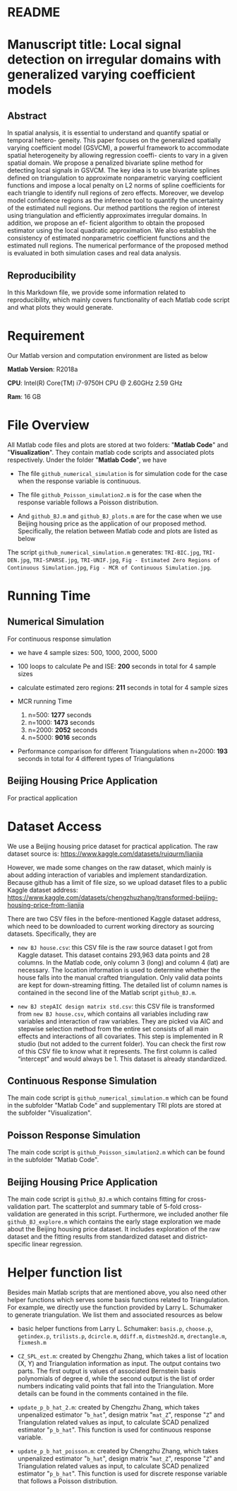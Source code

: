 # README

# Manuscript title: Local signal detection on irregular domains with generalized varying coefficient models

## Abstract

In spatial analysis, it is essential to understand and quantify spatial or temporal hetero-
geneity. This paper focuses on the generalized spatially varying coefficient model (GSVCM),
a powerful framework to accommodate spatial heterogeneity by allowing regression coeffi-
cients to vary in a given spatial domain. We propose a penalized bivariate spline method
for detecting local signals in GSVCM. The key idea is to use bivariate splines defined on
triangulation to approximate nonparametric varying coefficient functions and impose a local
penalty on L2 norms of spline coefficients for each triangle to identify null regions of zero
effects. Moreover, we develop model confidence regions as the inference tool to quantify the
uncertainty of the estimated null regions. Our method partitions the region of interest using
triangulation and efficiently approximates irregular domains. In addition, we propose an ef-
ficient algorithm to obtain the proposed estimator using the local quadratic approximation.
We also establish the consistency of estimated nonparametric coefficient functions and the
estimated null regions. The numerical performance of the proposed method is evaluated in
both simulation cases and real data analysis.

## Reproducibility

In this Markdown file, we provide some information related to reproducibility, which mainly covers functionality of each Matlab code script and what plots they would generate.

# Requirement

Our Matlab version and computation environment are listed as below

**Matlab Version**: R2018a

**CPU**: Intel(R) Core(TM) i7-9750H CPU @ 2.60GHz 2.59 GHz

**Ram**: 16 GB

# File Overview

All Matlab code files and plots are stored at two folders: "**Matlab Code**" and "**Visualization**". They contain matlab code scripts and associated plots respectively. Under the folder "**Matlab Code**", we have

- The file `github_numerical_simulation` is for simulation code for the case when the response variable is continuous.

- The file `github_Poisson_simulation2.m` is for the case when the response variable follows a Poisson distribution.

- And `github_BJ.m` and `github_BJ_plots.m` are for the case when we use Beijing housing price as the application of our proposed method. Specifically, the relation between Matlab code and plots are listed as below

The script `github_numerical_simulation.m` generates: `TRI-BIC.jpg`, `TRI-DEN.jpg`, `TRI-SPARSE.jpg`, `TRI-UNIF.jpg`, `Fig - Estimated Zero Regions of Continuous Simulation.jpg`, `Fig - MCR of Continuous Simulation.jpg`.

# Running Time

## Numerical Simulation

For continuous response simulation

- we have 4 sample sizes: 500, 1000, 2000, 5000

- 100 loops to calculate Pe and ISE: **200** seconds in total for 4 sample sizes

- calculate estimated zero regions: **211** seconds in total for 4 sample sizes

- MCR running Time
    1. n=500: **1277** seconds
    2. n=1000: **1473** seconds
    3. n=2000: **2052** seconds
    4. n=5000: **9016** seconds

- Performance comparison for different Triangulations when n=2000: **193** seconds in total for 4 different types of Triangulations

## Beijing Housing Price Application

For practical application

# Dataset Access

We use a Beijing housing price dataset for practical application. The raw dataset source is: https://www.kaggle.com/datasets/ruiqurm/lianjia

However, we made some changes on the raw dataset, which mainly is about adding interaction of variables and implement standardization. Because github has a limit of file size, so we upload dataset files to a public Kaggle dataset address: https://www.kaggle.com/datasets/chengzhuzhang/transformed-beijing-housing-price-from-lianjia

There are two CSV files in the before-mentioned Kaggle dataset address, which need to be downloaded to current working directory as sourcing datasets. Specifically, they are

* `new BJ house.csv`: this CSV file is the raw source dataset I got from Kaggle dataset. This dataset contains 293,963 data points and 28 columns. In the Matlab code, only column 3 (long) and column 4 (lat) are necessary. The location information is used to determine whether the house falls into the manual crafted triangulation. Only valid data points are kept for down-streaming fitting. The detailed list of column names is contained in the second line of the Matlab script `github_BJ.m`.

* `new BJ stepAIC design matrix std.csv`: this CSV file is transformed from `new BJ house.csv`, which contains all variables including raw variables and interaction of raw variables. They are picked via AIC and stepwise selection method from the entire set consists of all main effects and interactions of all covariates. This step is implemented in R studio (but not added to the current folder). You can check the first row of this CSV file to know what it represents. The first column is called “intercept” and would always be 1. This dataset is already standardized.

## Continuous Response Simulation

The main code script is `github_numerical_simulation.m` which can be found in the subfolder "Matlab Code" and supplementary TRI plots are stored at the subfolder "Visualization".

## Poisson Response Simulation

The main code script is `github_Poisson_simulation2.m` which can be found in the subfolder "Matlab Code".

## Beijing Housing Price Application

The main code script is `github_BJ.m` which contains fitting for cross-validation part. The scatterplot and summary table of 5-fold cross-validation are generated in this script. Furthermore, we included another file `github_BJ_explore.m` which contains the early stage exploration we made about the Beijing housing price dataset. It includes exploration of the raw dataset and the fitting results from standardized dataset and district-specific linear regression.

# Helper function list

Besides main Matlab scripts that are mentioned above, you also need other helper functions which serves some basis functions related to Triangulation. For example, we directly use the function provided by Larry L. Schumaker to generate triangulation. We list them and associated resources as below

- basic helper functions from Larry L. Schumaker: `basis.p`, `choose.p`, `getindex.p`, `trilists.p`, `dcircle.m`, `ddiff.m`, `distmesh2d.m`, `drectangle.m`, `fixmesh.m`

- `CZ_SPL_est.m`: created by Chengzhu Zhang, which takes a list of location (X, Y) and Triangulation information as input. The output contains two parts. The first output is values of associated Bernstein basis polynomials of degree d, while the second output is the list of order numbers indicating valid points that fall into the Triangulation. More details can be found in the comments contained in the file.

- `update_p_b_hat_2.m`: created by Chengzhu Zhang, which takes unpenalized estimator "`b_hat`", design matrix "`mat_Z`", response "`Z`" and Triangulation related values as input, to calculate SCAD penalized estimator "`p_b_hat`". This function is used for continuous response variable.

- `update_p_b_hat_poisson.m`: created by Chengzhu Zhang, which takes unpenalized estimator "`b_hat`", design matrix "`mat_Z`", response "`Z`" and Triangulation related values as input, to calculate SCAD penalized estimator "`p_b_hat`". This function is used for discrete response variable that follows a Poisson distribution.
